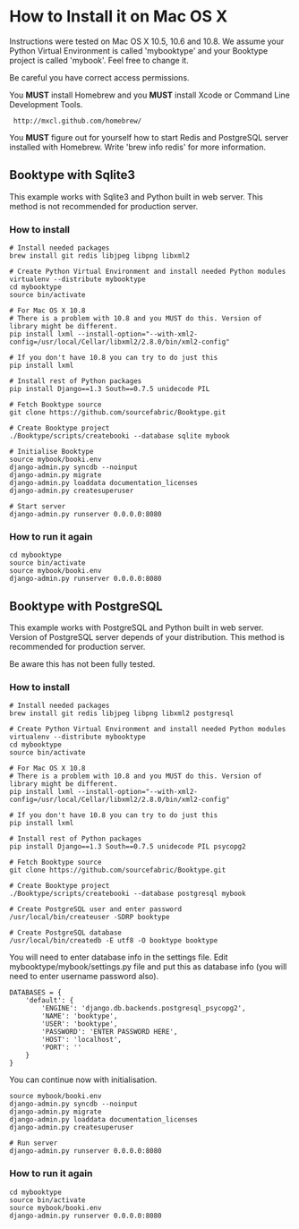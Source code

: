 # How to Install it on Mac OS X

Instructions were tested on Mac OS X 10.5, 10.6 and 10.8. We assume your Python Virtual Environment is called 'mybooktype' and your Booktype project is called 'mybook'. Feel free to change it.

Be careful you have correct access permissions. 

You **MUST** install Homebrew and you **MUST** install Xcode or Command Line Development Tools.

     http://mxcl.github.com/homebrew/

You **MUST** figure out for yourself how to start Redis and PostgreSQL server installed with Homebrew. Write 'brew info redis' for more information.

## Booktype with Sqlite3

This example works with Sqlite3 and Python built in web server. This method is not recommended for production server.

### How to install

    # Install needed packages
    brew install git redis libjpeg libpng libxml2

    # Create Python Virtual Environment and install needed Python modules
    virtualenv --distribute mybooktype
    cd mybooktype
    source bin/activate

    # For Mac OS X 10.8
    # There is a problem with 10.8 and you MUST do this. Version of library might be different.
    pip install lxml --install-option="--with-xml2-config=/usr/local/Cellar/libxml2/2.8.0/bin/xml2-config"

    # If you don't have 10.8 you can try to do just this
    pip install lxml
  
    # Install rest of Python packages
    pip install Django==1.3 South==0.7.5 unidecode PIL

    # Fetch Booktype source
    git clone https://github.com/sourcefabric/Booktype.git

    # Create Booktype project
    ./Booktype/scripts/createbooki --database sqlite mybook

    # Initialise Booktype
    source mybook/booki.env
    django-admin.py syncdb --noinput
    django-admin.py migrate
    django-admin.py loaddata documentation_licenses
    django-admin.py createsuperuser

    # Start server
    django-admin.py runserver 0.0.0.0:8080

### How to run it again

    cd mybooktype
    source bin/activate
    source mybook/booki.env
    django-admin.py runserver 0.0.0.0:8080

## Booktype with PostgreSQL

This example works with PostgreSQL and Python built in web server. Version of PostgreSQL server depends of your distribution. This method is recommended for production server.

Be aware this has not been fully tested.

### How to install

    # Install needed packages
    brew install git redis libjpeg libpng libxml2 postgresql

    # Create Python Virtual Environment and install needed Python modules
    virtualenv --distribute mybooktype
    cd mybooktype
    source bin/activate

    # For Mac OS X 10.8
    # There is a problem with 10.8 and you MUST do this. Version of library might be different.
    pip install lxml --install-option="--with-xml2-config=/usr/local/Cellar/libxml2/2.8.0/bin/xml2-config"

    # If you don't have 10.8 you can try to do just this
    pip install lxml
  
    # Install rest of Python packages
    pip install Django==1.3 South==0.7.5 unidecode PIL psycopg2

    # Fetch Booktype source
    git clone https://github.com/sourcefabric/Booktype.git

    # Create Booktype project
    ./Booktype/scripts/createbooki --database postgresql mybook

    # Create PostgreSQL user and enter password
    /usr/local/bin/createuser -SDRP booktype

    # Create PostgreSQL database
    /usr/local/bin/createdb -E utf8 -O booktype booktype

You will need to enter database info in the settings file. Edit mybooktype/mybook/settings.py file and put this as database info (you will need to enter username password also).

    DATABASES = {
        'default': {
            'ENGINE': 'django.db.backends.postgresql_psycopg2',
            'NAME': 'booktype',                      
            'USER': 'booktype',
            'PASSWORD': 'ENTER PASSWORD HERE',
            'HOST': 'localhost',
            'PORT': ''
        }
    }

You can continue now with initialisation.

    source mybook/booki.env
    django-admin.py syncdb --noinput
    django-admin.py migrate
    django-admin.py loaddata documentation_licenses
    django-admin.py createsuperuser

    # Run server
    django-admin.py runserver 0.0.0.0:8080

### How to run it again

    cd mybooktype
    source bin/activate
    source mybook/booki.env
    django-admin.py runserver 0.0.0.0:8080